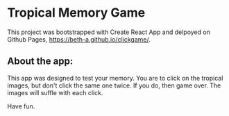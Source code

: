 # Tropical Memory Game

This project was bootstrapped with Create React App and delpoyed on Github Pages, https://beth-a.github.io/clickgame/.

## About the app:

This app was designed to test your memory.  You are to click on the tropical images, but don't click the same one twice.  If you do, then game over.  The images will suffle with each click.

Have fun.


